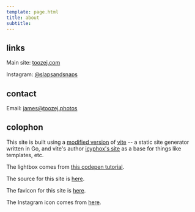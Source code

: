 ```yaml
---
template: page.html
title: about
subtitle: 
---
```



## links

Main site: [toozej.com](https://toozej.com)

Instagram: [@slapsandsnaps](https://instagram.com/slapsandsnaps)


## contact

Email: [james@toozej.photos](mailto:james@toozej.photos)


## colophon

This site is built using a [modified version](https://github.com/toozej/go-vite) of [vite](https://github.com/icyphox/go-vite) -- a static
site generator written in Go, and vite's author [icyphox's site](https://github.com/icyphox/site)
as a base for things like templates, etc.

The lightbox comes from [this codepen tutorial](https://codepen.io/gschier/pen/kyRXVx).

The source for this site is
[here](https://github.com/toozej/photos).

The favicon for this site is [here](https://favicon.io/emoji-favicons/camera-with-flash).

The Instagram icon comes from [here](https://about.meta.com/brand/resources/instagram/instagram-brand/).
